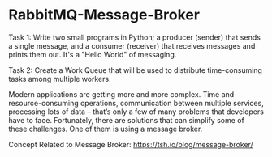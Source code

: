 # RabbitMQ-Message-Broker

Task 1: Write two small programs in Python; a producer (sender) that sends a single message, and a consumer (receiver) that receives messages and prints them out. It's a "Hello World" of messaging.

Task 2: Create a Work Queue that will be used to distribute time-consuming tasks among multiple workers.

Modern applications are getting more and more complex. Time and resource-consuming operations, communication between multiple services, processing lots of data – that’s only a few of many problems that developers have to face. Fortunately, there are solutions that can simplify some of these challenges. One of them is using a message broker.

Concept Related to Message Broker: https://tsh.io/blog/message-broker/
